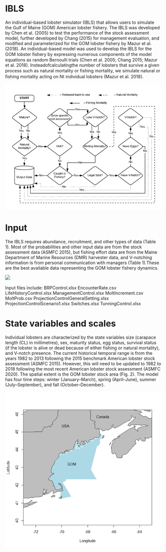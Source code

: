 # IBLS
An individual-based lobster simulator (IBLS) that allows users to simulate the Gulf of Maine (GOM) American lobster fishery. The IBLS was developed by Chen et al. (2005) to test the performance of the stock assessment model, further developed by Chang (2015) for management evaluation, and modified and parameterized for the GOM lobster fishery by Mazur et al. (2018). An individual-based model was used to develop the IBLS for the GOM lobster ﬁshery by expressing numerous components of the model equations as random Bernoulli trials (Chen et al. 2005; Chang 2015; Mazur et al. 2018). Insteadofcalculatingthe number of lobsters that survive a given process such as natural mortality or ﬁshing mortality, we simulate natural or ﬁshing mortality acting on Nt individual lobsters (Mazur et al. 2018). 

![](Figure%201.png)

# Input
The IBLS requires abundance, recruitment, and other types of data (Table 1). Most of the probabilities and other input data are from the stock assessment data (ASMFC 2015), but fishing effort data are from the Maine Department of Marine Resources (DMR) harvester data, and V-notching information is from personal communication with managers (Table 1).These are the best available data representing the GOM lobster fishery dynamics.

![](Table1.png)

Input files include:
BRPControl.xlsx
EncounterRate.csv
LifeHistoryControl.xlsx
ManagementControl.xlsx
MoltIncrement.csv
MoltProb.csv
ProjectionControlGeneralSetting.xlsx
ProjectionControlScenario1.xlsx
Switches.xlsx
TunningControl.xlsx

# State variables and scales
Individual lobsters are characterized by the state variables size (carapace length (CL) in millimetres), sex, maturity status, egg status, survival status (if the lobster is alive or dead because of either fishing or natural mortality), and V-notch presence. The current historical temporal range is from the years 1982 to 2013 following the 2015 benchmark American lobster stock assessment (ASMFC 2015). However, this will need to be updated to 1982 to 2018 following the most recent American lobster stock assessment (ASMFC 2020). The spatial extent is the GOM lobster stock area (Fig. 2). The model has four time steps: winter (January–March), spring (April–June), summer (July–September), and fall (October–December).

![](Figure%202.png)
